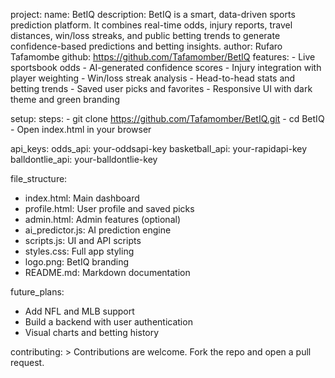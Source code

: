 project:
  name: BetIQ
  description: 
    BetIQ is a smart, data-driven sports prediction platform. 
    It combines real-time odds, injury reports, travel distances, win/loss streaks, 
    and public betting trends to generate confidence-based predictions and betting insights.
  author: Rufaro Tafamombe
  github: https://github.com/Tafamomber/BetIQ
  features:
    - Live sportsbook odds
    - AI-generated confidence scores
    - Injury integration with player weighting
    - Win/loss streak analysis
    - Head-to-head stats and betting trends
    - Saved user picks and favorites
    - Responsive UI with dark theme and green branding

setup:
  steps:
    - git clone https://github.com/Tafamomber/BetIQ.git
    - cd BetIQ
    - Open index.html in your browser

api_keys:
  odds_api: your-oddsapi-key
  basketball_api: your-rapidapi-key
  balldontlie_api: your-balldontlie-key

file_structure:
  - index.html: Main dashboard
  - profile.html: User profile and saved picks
  - admin.html: Admin features (optional)
  - ai_predictor.js: AI prediction engine
  - scripts.js: UI and API scripts
  - styles.css: Full app styling
  - logo.png: BetIQ branding
  - README.md: Markdown documentation

future_plans:
  - Add NFL and MLB support
  - Build a backend with user authentication
  - Visual charts and betting history

contributing: >
  Contributions are welcome. Fork the repo and open a pull request.
